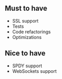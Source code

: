 ## Must to have

* SSL support
* Tests
* Code refactorings
* Optimizations

## Nice to have

* SPDY support
* WebSockets support